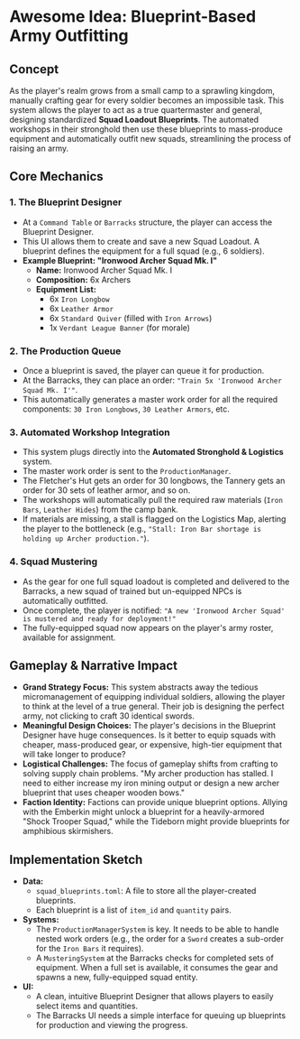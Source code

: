 # Awesome Idea: Blueprint-Based Army Outfitting

## Concept

As the player's realm grows from a small camp to a sprawling kingdom, manually crafting gear for every soldier becomes an impossible task. This system allows the player to act as a true quartermaster and general, designing standardized **Squad Loadout Blueprints**. The automated workshops in their stronghold then use these blueprints to mass-produce equipment and automatically outfit new squads, streamlining the process of raising an army.

## Core Mechanics

### 1. The Blueprint Designer

*   At a `Command Table` or `Barracks` structure, the player can access the Blueprint Designer.
*   This UI allows them to create and save a new Squad Loadout. A blueprint defines the equipment for a full squad (e.g., 6 soldiers).
*   **Example Blueprint: "Ironwood Archer Squad Mk. I"**
    *   **Name:** Ironwood Archer Squad Mk. I
    *   **Composition:** 6x Archers
    *   **Equipment List:**
        *   6x `Iron Longbow`
        *   6x `Leather Armor`
        *   6x `Standard Quiver` (filled with `Iron Arrows`)
        *   1x `Verdant League Banner` (for morale)

### 2. The Production Queue

*   Once a blueprint is saved, the player can queue it for production.
*   At the Barracks, they can place an order: `"Train 5x 'Ironwood Archer Squad Mk. I'"`.
*   This automatically generates a master work order for all the required components: `30 Iron Longbows`, `30 Leather Armors`, etc.

### 3. Automated Workshop Integration

*   This system plugs directly into the **Automated Stronghold & Logistics** system.
*   The master work order is sent to the `ProductionManager`.
*   The Fletcher's Hut gets an order for 30 longbows, the Tannery gets an order for 30 sets of leather armor, and so on.
*   The workshops will automatically pull the required raw materials (`Iron Bars`, `Leather Hides`) from the camp bank.
*   If materials are missing, a stall is flagged on the Logistics Map, alerting the player to the bottleneck (e.g., `"Stall: Iron Bar shortage is holding up Archer production."`).

### 4. Squad Mustering

*   As the gear for one full squad loadout is completed and delivered to the Barracks, a new squad of trained but un-equipped NPCs is automatically outfitted.
*   Once complete, the player is notified: `"A new 'Ironwood Archer Squad' is mustered and ready for deployment!"`
*   The fully-equipped squad now appears on the player's army roster, available for assignment.

## Gameplay & Narrative Impact

*   **Grand Strategy Focus:** This system abstracts away the tedious micromanagement of equipping individual soldiers, allowing the player to think at the level of a true general. Their job is designing the perfect army, not clicking to craft 30 identical swords.
*   **Meaningful Design Choices:** The player's decisions in the Blueprint Designer have huge consequences. Is it better to equip squads with cheaper, mass-produced gear, or expensive, high-tier equipment that will take longer to produce?
*   **Logistical Challenges:** The focus of gameplay shifts from crafting to solving supply chain problems. "My archer production has stalled. I need to either increase my iron mining output or design a new archer blueprint that uses cheaper wooden bows."
*   **Faction Identity:** Factions can provide unique blueprint options. Allying with the Emberkin might unlock a blueprint for a heavily-armored "Shock Trooper Squad," while the Tideborn might provide blueprints for amphibious skirmishers.

## Implementation Sketch

*   **Data:**
    *   `squad_blueprints.toml`: A file to store all the player-created blueprints.
    *   Each blueprint is a list of `item_id` and `quantity` pairs.
*   **Systems:**
    *   The `ProductionManagerSystem` is key. It needs to be able to handle nested work orders (e.g., the order for a `Sword` creates a sub-order for the `Iron Bars` it requires).
    *   A `MusteringSystem` at the Barracks checks for completed sets of equipment. When a full set is available, it consumes the gear and spawns a new, fully-equipped squad entity.
*   **UI:**
    *   A clean, intuitive Blueprint Designer that allows players to easily select items and quantities.
    *   The Barracks UI needs a simple interface for queuing up blueprints for production and viewing the progress.
